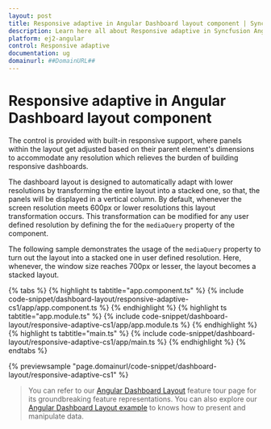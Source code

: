 ```yaml
---
layout: post
title: Responsive adaptive in Angular Dashboard layout component | Syncfusion
description: Learn here all about Responsive adaptive in Syncfusion Angular Dashboard layout component of Syncfusion Essential JS 2 and more.
platform: ej2-angular
control: Responsive adaptive 
documentation: ug
domainurl: ##DomainURL##
---
```


# Responsive adaptive in Angular Dashboard layout component

The control is provided with built-in responsive support, where panels within the layout get adjusted based on their parent element's dimensions to accommodate any resolution which relieves the burden of building responsive dashboards.

The dashboard layout is designed to automatically adapt with lower resolutions by transforming the entire layout into a stacked one, so that, the panels will be displayed in a vertical column. By default, whenever the screen resolution meets 600px or lower resolutions this layout transformation occurs. This transformation can be modified for any user defined resolution by defining the for the `mediaQuery` property of the component.

The following sample demonstrates the usage of the `mediaQuery` property to turn out the layout into a stacked one in user defined resolution. Here, whenever, the window size reaches 700px or lesser, the layout becomes a stacked layout.

{% tabs %}
{% highlight ts tabtitle="app.component.ts" %}
{% include code-snippet/dashboard-layout/responsive-adaptive-cs1/app/app.component.ts %}
{% endhighlight %}
{% highlight ts tabtitle="app.module.ts" %}
{% include code-snippet/dashboard-layout/responsive-adaptive-cs1/app/app.module.ts %}
{% endhighlight %}
{% highlight ts tabtitle="main.ts" %}
{% include code-snippet/dashboard-layout/responsive-adaptive-cs1/app/main.ts %}
{% endhighlight %}
{% endtabs %}
  
{% previewsample "page.domainurl/code-snippet/dashboard-layout/responsive-adaptive-cs1" %}

> You can refer to our [Angular Dashboard Layout](https://www.syncfusion.com/angular-ui-components/angular-dashboard-layout) feature tour page for its groundbreaking feature representations. You can also explore our [Angular Dashboard Layout example](https://ej2.syncfusion.com/angular/demos/#/material/dashboard-layout/default) to knows how to present and manipulate data.